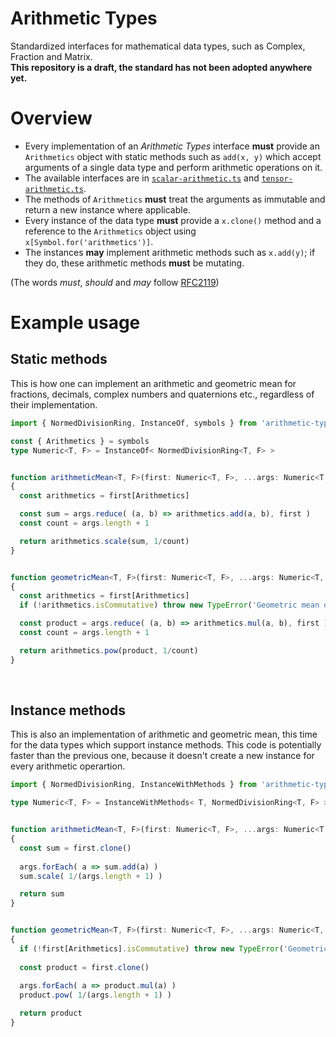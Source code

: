 # Arithmetic Types
Standardized interfaces for mathematical data types, such as Complex, Fraction and Matrix.  
**This repository is a draft, the standard has not been adopted anywhere yet.**

# Overview
 * Every implementation of an _Arithmetic Types_ interface **must** provide an `Arithmetics` object with static methods such as `add(x, y)` which accept arguments of a single data type and perform arithmetic operations on it.
 * The available interfaces are in [`scalar-arithmetic.ts`](https://github.com/m93a/arithmetic-types/blob/main/lib/scalar-arithmetic.ts) and [`tensor-arithmetic.ts`](https://github.com/m93a/arithmetic-types/blob/main/lib/tensor-arithmetic.ts).
 * The methods of `Arithmetics` **must** treat the arguments as immutable and return a new instance where applicable.
 * Every instance of the data type **must** provide a `x.clone()` method and a reference to the `Arithmetics` object using `x[Symbol.for('arithmetics')]`.
 * The instances **may** implement arithmetic methods such as `x.add(y)`; if they do, these arithmetic methods **must** be mutating.

(The words _must_, _should_ and _may_ follow [RFC2119](https://datatracker.ietf.org/doc/html/rfc2119))


# Example usage

## Static methods
This is how one can implement an arithmetic and geometric mean for fractions, decimals, complex numbers and quaternions etc., regardless of their implementation.
```typescript
import { NormedDivisionRing, InstanceOf, symbols } from 'arithmetic-types'

const { Arithmetics } = symbols
type Numeric<T, F> = InstanceOf< NormedDivisionRing<T, F> >


function arithmeticMean<T, F>(first: Numeric<T, F>, ...args: Numeric<T, F>[])
{
  const arithmetics = first[Arithmetics]

  const sum = args.reduce( (a, b) => arithmetics.add(a, b), first )
  const count = args.length + 1

  return arithmetics.scale(sum, 1/count)
}


function geometricMean<T, F>(first: Numeric<T, F>, ...args: Numeric<T, F>[])
{
  const arithmetics = first[Arithmetics]
  if (!arithmetics.isCommutative) throw new TypeError('Geometric mean of non-commutative numbers is not supported.')

  const product = args.reduce( (a, b) => arithmetics.mul(a, b), first )
  const count = args.length + 1

  return arithmetics.pow(product, 1/count)
}
```

<br/>

## Instance methods
This is also an implementation of arithmetic and geometric mean, this time for the data types which support instance methods. This code is potentially faster than the previous one, because it doesn't create a new instance for every arithmetic operartion.
```typescript
import { NormedDivisionRing, InstanceWithMethods } from 'arithmetic-types'

type Numeric<T, F> = InstanceWithMethods< T, NormedDivisionRing<T, F> >


function arithmeticMean<T, F>(first: Numeric<T, F>, ...args: Numeric<T, F>[])
{
  const sum = first.clone()
  
  args.forEach( a => sum.add(a) )
  sum.scale( 1/(args.length + 1) )

  return sum
}


function geometricMean<T, F>(first: Numeric<T, F>, ...args: Numeric<T, F>[])
{
  if (!first[Arithmetics].isCommutative) throw new TypeError('Geometric mean of non-commutative numbers is not supported.')
  
  const product = first.clone()
  
  args.forEach( a => product.mul(a) )
  product.pow( 1/(args.length + 1) )

  return product
}
```
